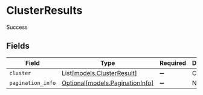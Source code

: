 # ClusterResults

Success


## Fields

| Field                                                          | Type                                                           | Required                                                       | Description                                                    |
| -------------------------------------------------------------- | -------------------------------------------------------------- | -------------------------------------------------------------- | -------------------------------------------------------------- |
| `cluster`                                                      | List[[models.ClusterResult](../models/clusterresult.md)]       | :heavy_minus_sign:                                             | Clusters                                                       |
| `pagination_info`                                              | [Optional[models.PaginationInfo]](../models/paginationinfo.md) | :heavy_minus_sign:                                             | N/A                                                            |